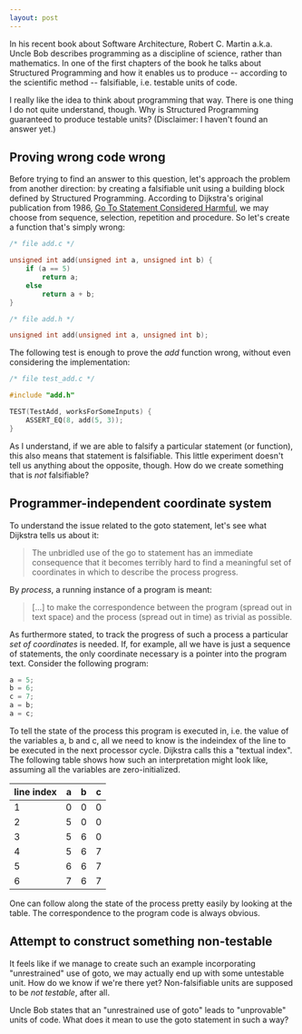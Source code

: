 ```yaml
---
layout: post
---
```


In his recent book about Software Architecture, Robert C. Martin a.k.a. Uncle Bob describes programming as a discipline of science, rather than mathematics. In one of the first chapters of the book he talks about Structured Programming and how it enables us to produce -- according to the scientific method -- falsifiable, i.e. testable units of code.

I really like the idea to think about programming that way. There is one thing I do not quite understand, though. Why is Structured Programming guaranteed to produce testable units? (Disclaimer: I haven't found an answer yet.)

## Proving wrong code wrong
Before trying to find an answer to this question, let's approach the problem from another direction: by creating a falsifiable unit using a building block defined by Structured Programming. According to Dijkstra's original publication from 1986, [Go To Statement Considered Harmful](https://homepages.cwi.nl/~storm/teaching/reader/Dijkstra68.pdf), we may choose from sequence, selection, repetition and procedure. So let's create a function that's simply wrong:
```c
/* file add.c */

unsigned int add(unsigned int a, unsigned int b) {
    if (a == 5)
        return a;
    else
        return a + b;
}
```

```c
/* file add.h */

unsigned int add(unsigned int a, unsigned int b);
```

The following test is enough to prove the *add* function wrong, without even considering the implementation:

```c
/* file test_add.c */

#include "add.h"

TEST(TestAdd, worksForSomeInputs) {
    ASSERT_EQ(8, add(5, 3));
}
```

As I understand, if we are able to falsify a particular statement (or function), this also means that statement is falsifiable. This little experiment doesn't tell us anything about the opposite, though. How do we create something that is *not* falsifiable?

## Programmer-independent coordinate system
To understand the issue related to the goto statement, let's see what Dijkstra tells us about it:
> The unbridled use of the go to statement has an immediate consequence that it becomes terribly hard to find a meaningful set of coordinates in which to describe the process progress.

By *process*, a running instance of a program is meant:

> [...] to make the correspondence between the program (spread out in text space) and the process (spread out in time) as trivial as possible.

As furthermore stated, to track the progress of such a process a particular *set of coordinates* is needed. If, for example, all we have is just a sequence of statements, the only coordinate necessary is a pointer into the program text. Consider the following program:
```c
a = 5;
b = 6;
c = 7;
a = b;
a = c;
```

To tell the state of the process this program is executed in, i.e. the value of the variables a, b and c, all we need to know is the indeindex of the line to be executed in the next processor cycle. Dijkstra calls this a "textual index". The following table shows how such an interpretation might look like, assuming all the variables are zero-initialized.

| line index | a | b | c |
|-------|---|---|---|
| 1     | 0 | 0 | 0 |
| 2     | 5 | 0 | 0 |
| 3     | 5 | 6 | 0 |
| 4     | 5 | 6 | 7 |
| 5     | 6 | 6 | 7 |
| 6     | 7 | 6 | 7 |

One can follow along the state of the process pretty easily by looking at the table. The correspondence to the program code is always obvious.

## Attempt to construct something non-testable
It feels like if we manage to create such an example incorporating "unrestrained" use of goto, we may actually end up with some untestable unit. How do we know if we're there yet? Non-falsifiable units are supposed to be *not testable*, after all.

Uncle Bob states that an "unrestrained use of goto" leads to "unprovable" units of code. What does it mean to use the goto statement in such a way?
